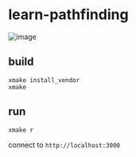# learn-pathfinding

![image](https://user-images.githubusercontent.com/40219740/197398571-f2fb7f06-a787-4324-aeec-512fb9fbed2f.png)

## build

```
xmake install_vendor
xmake
```

## run

```
xmake r
```

connect to `http://localhost:3000`
